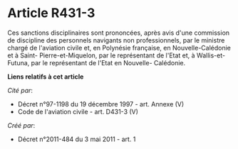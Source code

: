 # Article R431-3

Ces sanctions disciplinaires sont prononcées, après avis d'une commission de discipline des personnels navigants non
professionnels, par le ministre chargé de l'aviation civile et, en Polynésie française, en Nouvelle-Calédonie et à Saint-
Pierre-et-Miquelon, par le représentant de l'Etat et, à Wallis-et-Futuna, par le représentant de l'Etat en Nouvelle-
Calédonie.

**Liens relatifs à cet article**

_Cité par_:

  - Décret n°97-1198 du 19 décembre 1997 - art. Annexe (V)
  - Code de l'aviation civile - art. D431-3 (V)

_Créé par_:

  - Décret n°2011-484 du 3 mai 2011 - art. 1
